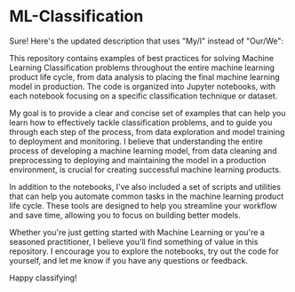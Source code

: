 # ML-Classification
Sure! Here's the updated description that uses "My/I" instead of "Our/We":

This repository contains examples of best practices for solving Machine Learning Classification problems throughout the entire machine learning product life cycle, from data analysis to placing the final machine learning model in production. The code is organized into Jupyter notebooks, with each notebook focusing on a specific classification technique or dataset.

My goal is to provide a clear and concise set of examples that can help you learn how to effectively tackle classification problems, and to guide you through each step of the process, from data exploration and model training to deployment and monitoring. I believe that understanding the entire process of developing a machine learning model, from data cleaning and preprocessing to deploying and maintaining the model in a production environment, is crucial for creating successful machine learning products.

In addition to the notebooks, I've also included a set of scripts and utilities that can help you automate common tasks in the machine learning product life cycle. These tools are designed to help you streamline your workflow and save time, allowing you to focus on building better models.

Whether you're just getting started with Machine Learning or you're a seasoned practitioner, I believe you'll find something of value in this repository. I encourage you to explore the notebooks, try out the code for yourself, and let me know if you have any questions or feedback.

Happy classifying!
